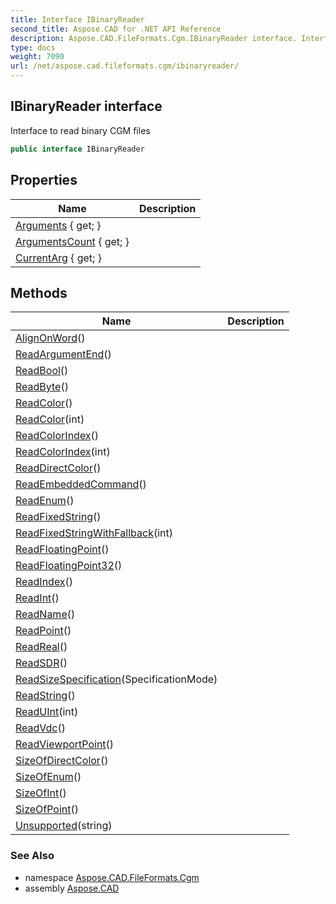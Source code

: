 ```yaml
---
title: Interface IBinaryReader
second_title: Aspose.CAD for .NET API Reference
description: Aspose.CAD.FileFormats.Cgm.IBinaryReader interface. Interface to read binary CGM files
type: docs
weight: 7090
url: /net/aspose.cad.fileformats.cgm/ibinaryreader/
---
```

## IBinaryReader interface

Interface to read binary CGM files

```csharp
public interface IBinaryReader
```

## Properties

| Name | Description |
| --- | --- |
| [Arguments](../../aspose.cad.fileformats.cgm/ibinaryreader/arguments/) { get; } |  |
| [ArgumentsCount](../../aspose.cad.fileformats.cgm/ibinaryreader/argumentscount/) { get; } |  |
| [CurrentArg](../../aspose.cad.fileformats.cgm/ibinaryreader/currentarg/) { get; } |  |

## Methods

| Name | Description |
| --- | --- |
| [AlignOnWord](../../aspose.cad.fileformats.cgm/ibinaryreader/alignonword/)() |  |
| [ReadArgumentEnd](../../aspose.cad.fileformats.cgm/ibinaryreader/readargumentend/)() |  |
| [ReadBool](../../aspose.cad.fileformats.cgm/ibinaryreader/readbool/)() |  |
| [ReadByte](../../aspose.cad.fileformats.cgm/ibinaryreader/readbyte/)() |  |
| [ReadColor](../../aspose.cad.fileformats.cgm/ibinaryreader/readcolor/#readcolor)() |  |
| [ReadColor](../../aspose.cad.fileformats.cgm/ibinaryreader/readcolor/#readcolor_1)(int) |  |
| [ReadColorIndex](../../aspose.cad.fileformats.cgm/ibinaryreader/readcolorindex/#readcolorindex)() |  |
| [ReadColorIndex](../../aspose.cad.fileformats.cgm/ibinaryreader/readcolorindex/#readcolorindex_1)(int) |  |
| [ReadDirectColor](../../aspose.cad.fileformats.cgm/ibinaryreader/readdirectcolor/)() |  |
| [ReadEmbeddedCommand](../../aspose.cad.fileformats.cgm/ibinaryreader/readembeddedcommand/)() |  |
| [ReadEnum](../../aspose.cad.fileformats.cgm/ibinaryreader/readenum/)() |  |
| [ReadFixedString](../../aspose.cad.fileformats.cgm/ibinaryreader/readfixedstring/)() |  |
| [ReadFixedStringWithFallback](../../aspose.cad.fileformats.cgm/ibinaryreader/readfixedstringwithfallback/)(int) |  |
| [ReadFloatingPoint](../../aspose.cad.fileformats.cgm/ibinaryreader/readfloatingpoint/)() |  |
| [ReadFloatingPoint32](../../aspose.cad.fileformats.cgm/ibinaryreader/readfloatingpoint32/)() |  |
| [ReadIndex](../../aspose.cad.fileformats.cgm/ibinaryreader/readindex/)() |  |
| [ReadInt](../../aspose.cad.fileformats.cgm/ibinaryreader/readint/)() |  |
| [ReadName](../../aspose.cad.fileformats.cgm/ibinaryreader/readname/)() |  |
| [ReadPoint](../../aspose.cad.fileformats.cgm/ibinaryreader/readpoint/)() |  |
| [ReadReal](../../aspose.cad.fileformats.cgm/ibinaryreader/readreal/)() |  |
| [ReadSDR](../../aspose.cad.fileformats.cgm/ibinaryreader/readsdr/)() |  |
| [ReadSizeSpecification](../../aspose.cad.fileformats.cgm/ibinaryreader/readsizespecification/)(SpecificationMode) |  |
| [ReadString](../../aspose.cad.fileformats.cgm/ibinaryreader/readstring/)() |  |
| [ReadUInt](../../aspose.cad.fileformats.cgm/ibinaryreader/readuint/)(int) |  |
| [ReadVdc](../../aspose.cad.fileformats.cgm/ibinaryreader/readvdc/)() |  |
| [ReadViewportPoint](../../aspose.cad.fileformats.cgm/ibinaryreader/readviewportpoint/)() |  |
| [SizeOfDirectColor](../../aspose.cad.fileformats.cgm/ibinaryreader/sizeofdirectcolor/)() |  |
| [SizeOfEnum](../../aspose.cad.fileformats.cgm/ibinaryreader/sizeofenum/)() |  |
| [SizeOfInt](../../aspose.cad.fileformats.cgm/ibinaryreader/sizeofint/)() |  |
| [SizeOfPoint](../../aspose.cad.fileformats.cgm/ibinaryreader/sizeofpoint/)() |  |
| [Unsupported](../../aspose.cad.fileformats.cgm/ibinaryreader/unsupported/)(string) |  |

### See Also

* namespace [Aspose.CAD.FileFormats.Cgm](../../aspose.cad.fileformats.cgm/)
* assembly [Aspose.CAD](../../)


